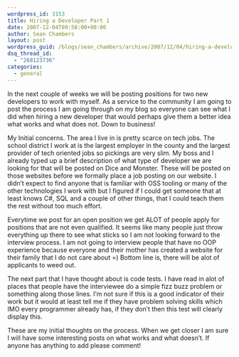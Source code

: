 ```yaml
---
wordpress_id: 3153
title: Hiring a Developer Part 1
date: 2007-12-04T09:58:00+00:00
author: Sean Chambers
layout: post
wordpress_guid: /blogs/sean_chambers/archive/2007/12/04/hiring-a-developer-part-1.aspx
dsq_thread_id:
  - "268123736"
categories:
  - general
---
```

In the next couple of weeks we will be posting positions for two new developers to work with myself. As a service to the community I am going to post the process I am going through on my blog so everyone can see what I did when hiring a new developer that would perhaps give them a better idea what works and what does not. Down to business!


  


My Initial concerns. The area I live in is pretty scarce on tech jobs. The school district I work at is the largest employer in the county and the largest provider of tech oriented jobs so pickings are very slim. My boss and I already typed up a brief description of what type of developer we are looking for that will be posted on Dice and Monster. These will be posted on those websites before we formally place a job posting on our website. I didn&#8217;t expect to find anyone that is familiar with OSS tooling or many of the other technologies I work with but I figured if I could get someone that at least knows C#, SQL and a couple of other things, that I could teach them the rest without too much effort.


  


Everytime we post for an open position we get ALOT of people apply for positions that are not even qualified. It seems like many people just throw everything up there to see what sticks so I am not looking forward to the interview process. I am not going to interview people that have no OOP experience because everyone and their mother has created a website for their family that I do not care about =) Bottom line is, there will be alot of applicants to weed out.


  


The next part that I have thought about is code tests. I have read in alot of places that people have the interviewee do a simple fizz buzz problem or something along those lines. I&#8217;m not sure if this is a good indicator of their work but it would at least tell me if they have problem solving skills which IMO every programmer already has, if they don&#8217;t then this test will clearly display this.


  


These are my initial thoughts on the process. When we get closer I am sure I will have some interesting posts on what works and what doesn&#8217;t. If anyone has anything to add please comment!